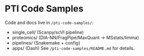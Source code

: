 # PTI Code Samples
Code and docs live in `/pti-code-samples/`:
- single_cell/ (Scanpy/scVI pipeline)
- proteomics/ (DIA-NN/FragPipe/MaxQuant → MSstats/limma)
- pipelines/ (Snakemake + config)
- apps/ (Dash)
See `/pti-code-samples/README.md` for details.
